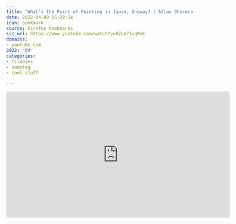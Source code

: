 ```yaml
---
title: "What’s the Point of Pointing in Japan, Anyway? | Atlas Obscura - YouTube"
date: 2022-04-09 15:29:54
icon: bookmark
source: Firefox bookmarks
src_url: https://www.youtube.com/watch?v=RZun7IvqMvE
domains:
- youtube.com
2022: "04"
categories:
- filmpjes
- sometag
- cool stuff

---
```

<iframe width="600" height="339" src="https://www.youtube.com/embed/RZun7IvqMvE?feature=oembed" frameborder="0" allow="accelerometer; autoplay; clipboard-write; encrypted-media; gyroscope; picture-in-picture" allowfullscreen></iframe>

